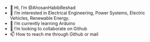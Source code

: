 - 👋 Hi, I’m @AhosanHabibReshad
- 👀 I’m interested in Electrical Engineering, Power Systems, Electric Vehicles, Renewable Energy.
- 🌱 I’m currently learning Arduino
- 💞️ I’m looking to collaborate on Github
- 📫 How to reach me through Github or mail

<!---
AhosanHabibReshad/AhosanHabibReshad is a ✨ special ✨ repository because its `README.md` (this file) appears on your GitHub profile.
You can click the Preview link to take a look at your changes.
--->
